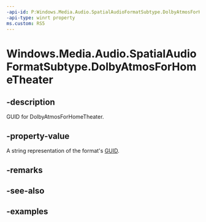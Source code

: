 ```yaml
---
-api-id: P:Windows.Media.Audio.SpatialAudioFormatSubtype.DolbyAtmosForHomeTheater
-api-type: winrt property
ms.custom: RS5
---
```


<!-- Property syntax.
public string DolbyAtmosForHomeTheater { get; }
-->

# Windows.Media.Audio.SpatialAudioFormatSubtype.DolbyAtmosForHomeTheater

## -description
GUID for DolbyAtmosForHomeTheater.

## -property-value
A string representation of the format's [GUID](/windows/win32/api/guiddef/ns-guiddef-guid).

## -remarks

## -see-also

## -examples

